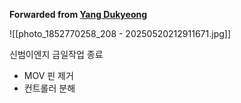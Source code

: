 **Forwarded from [Yang Dukyeong](https://t.me/no_username_926209663)**

![[photo_1852770258_208 - 20250520212911671.jpg]]

신범이엔지 금일작업 종료
- MOV 핀 제거 
- 컨트롤러 분해